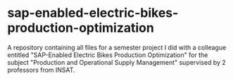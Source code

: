 # sap-enabled-electric-bikes-production-optimization
A repository containing all files for a semester project I did with a colleague entitled "SAP-Enabled Electric Bikes Production Optimization" for the subject "Production and Operational Supply Management" supervised by 2 professors from INSAT.
